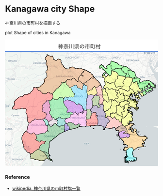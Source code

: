 Kanagawa city Shape
===============


神奈川県の市町村を描画する


plot Shape of cities in Kanagawa

![kanagawa city shape](https://github.com/ohwada/World_Countries/blob/main/japan_municipaliy/folium/kanagawa/kanagawa_city_shape/screenshots/kanagawa_city_shape.png)

### Reference

- [wikipedia: 神奈川県の市町村旗一覧](https://ja.wikipedia.org/wiki/%E7%A5%9E%E5%A5%88%E5%B7%9D%E7%9C%8C%E3%81%AE%E5%B8%82%E7%94%BA%E6%9D%91%E6%97%97%E4%B8%80%E8%A6%A7)

